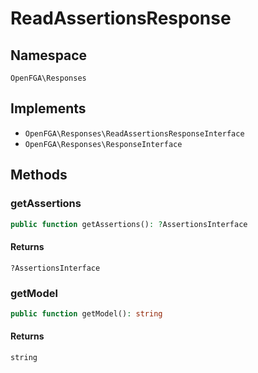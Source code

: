# ReadAssertionsResponse


## Namespace
`OpenFGA\Responses`

## Implements
* `OpenFGA\Responses\ReadAssertionsResponseInterface`
* `OpenFGA\Responses\ResponseInterface`

## Methods
### getAssertions

```php
public function getAssertions(): ?AssertionsInterface
```



#### Returns
`?AssertionsInterface` 

### getModel

```php
public function getModel(): string
```



#### Returns
`string` 

